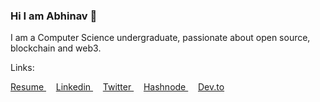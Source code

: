 ### Hi I am Abhinav 👋

I am a Computer Science undergraduate, passionate about open source, blockchain and web3.

Links:

<a href='https://drive.google.com/file/d/1vCRoLurIFQdSq_oeyjj31kEmrOxkv6UQ/view?usp=sharing'>
Resume
</a>
&nbsp;&nbsp;&nbsp;
<a href='https://www.linkedin.com/in/abhinavpathak21/'>
Linkedin
</a>
&nbsp;&nbsp;&nbsp;
<a href='https://twitter.com/AbhinavXT'>
Twitter
</a>
&nbsp;&nbsp;&nbsp;
<a href='https://abhinavpathak.hashnode.dev/'>
Hashnode
</a>
&nbsp;&nbsp;&nbsp;
<a href='https://dev.to/abhinavxt'>
Dev.to
</a>
